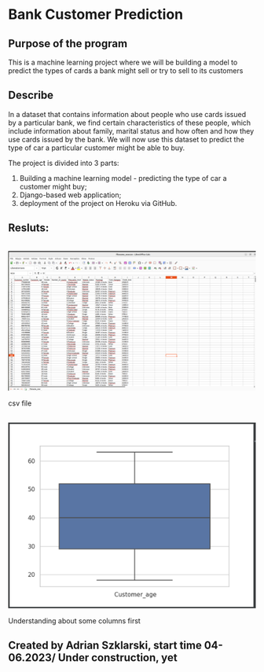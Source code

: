# Bank Customer Prediction

## Purpose of the program

This is a machine learning project where we will be building a model to predict the types of cards a bank might sell or try to sell to its customers


## Describe

In a dataset that contains information about people who use cards issued by a particular bank, we find certain characteristics of these people, which include information about family, marital status and how often and how they use cards issued by the bank. We will now use this dataset to predict the type of car a particular customer might be able to buy. 

The project is divided into 3 parts:
1. Building a machine learning model - predicting the type of car a customer might buy;
2. Django-based web application;
3. deployment of the project on Heroku via GitHub.

## Resluts:
<br>
<img src="images/csv.png" alt="csv file">
<p>csv file</p>
<br>
<img src="images/chart.png" alt="Customer age">
<p>Understanding about some columns first</p>


## Created by Adrian Szklarski, start time 04-06.2023/ Under construction, yet

